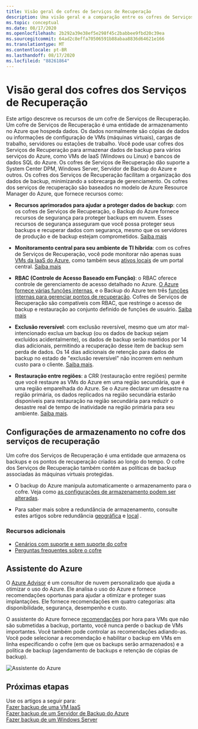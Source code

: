 ```yaml
---
title: Visão geral de cofres de Serviços de Recuperação
description: Uma visão geral e a comparação entre os cofres de Serviços de Recuperação e os cofres de Backup do Azure.
ms.topic: conceptual
ms.date: 08/17/2020
ms.openlocfilehash: 2b292a39e38ef5e298f45c2babbee9fbd20c39ea
ms.sourcegitcommit: 64ad2c8effa70506591b88abaa8836d64621e166
ms.translationtype: MT
ms.contentlocale: pt-BR
ms.lasthandoff: 08/17/2020
ms.locfileid: "88261864"
---
```

# <a name="recovery-services-vaults-overview"></a>Visão geral dos cofres dos Serviços de Recuperação

Este artigo descreve os recursos de um cofre de Serviços de Recuperação. Um cofre de Serviços de Recuperação é uma entidade de armazenamento no Azure que hospeda dados. Os dados normalmente são cópias de dados ou informações de configuração de VMs (máquinas virtuais), cargas de trabalho, servidores ou estações de trabalho. Você pode usar cofres dos Serviços de Recuperação para armazenar dados de backup para vários serviços do Azure, como VMs de IaaS (Windows ou Linux) e bancos de dados SQL do Azure. Os cofres de Serviços de Recuperação dão suporte a System Center DPM, Windows Server, Servidor de Backup do Azure e outros. Os cofres dos Serviços de Recuperação facilitam a organização dos dados de backup, minimizando a sobrecarga de gerenciamento. Os cofres dos serviços de recuperação são baseados no modelo de Azure Resource Manager do Azure, que fornece recursos como:

- **Recursos aprimorados para ajudar a proteger dados de backup**: com os cofres de Serviços de Recuperação, o Backup do Azure fornece recursos de segurança para proteger backups em nuvem. Esses recursos de segurança asseguram que você possa proteger seus backups e recuperar dados com segurança, mesmo que os servidores de produção e de backup estejam comprometidos. [Saiba mais](backup-azure-security-feature.md)

- **Monitoramento central para seu ambiente de TI híbrida**: com os cofres de Serviços de Recuperação, você pode monitorar não apenas suas [VMs da IaaS do Azure](backup-azure-manage-vms.md), como também seus [ativos locais](backup-azure-manage-windows-server.md#manage-backup-items) de um portal central. [Saiba mais](backup-azure-monitoring-built-in-monitor.md)

- **RBAC (Controle de Acesso Baseado em Função)**: o RBAC oferece controle de gerenciamento de acesso detalhado no Azure. [O Azure fornece várias funções internas](../role-based-access-control/built-in-roles.md), e o Backup do Azure tem três [funções internas para gerenciar pontos de recuperação](backup-rbac-rs-vault.md). Cofres de Serviços de Recuperação são compatíveis com RBAC, que restringe o acesso de backup e restauração ao conjunto definido de funções de usuário. [Saiba mais](backup-rbac-rs-vault.md)

- **Exclusão reversível**: com exclusão reversível, mesmo que um ator mal-intencionado exclua um backup (ou os dados de backup sejam excluídos acidentalmente), os dados de backup serão mantidos por 14 dias adicionais, permitindo a recuperação desse item de backup sem perda de dados. Os 14 dias adicionais de retenção para dados de backup no estado de "exclusão reversível" não incorrem em nenhum custo para o cliente. [Saiba mais](backup-azure-security-feature-cloud.md).

- **Restauração entre regiões**: a CRR (restauração entre regiões) permite que você restaure as VMs do Azure em uma região secundária, que é uma região emparelhada do Azure. Se o Azure declarar um desastre na região primária, os dados replicados na região secundária estarão disponíveis para restauração na região secundária para reduzir o desastre real de tempo de inatividade na região primária para seu ambiente. [Saiba mais](backup-azure-arm-restore-vms.md#cross-region-restore).

## <a name="storage-settings-in-the-recovery-services-vault"></a>Configurações de armazenamento no cofre dos serviços de recuperação

Um cofre dos Serviços de Recuperação é uma entidade que armazena os backups e os pontos de recuperação criados ao longo do tempo. O cofre dos Serviços de Recuperação também contém as políticas de backup associadas às máquinas virtuais protegidas.

- O backup do Azure manipula automaticamente o armazenamento para o cofre. Veja como [as configurações de armazenamento podem ser alteradas](./backup-create-rs-vault.md#set-storage-redundancy).

- Para saber mais sobre a redundância de armazenamento, consulte estes artigos sobre redundância [geográfica](../storage/common/storage-redundancy.md) e [local](../storage/common/storage-redundancy.md) .

### <a name="additional-resources"></a>Recursos adicionais

- [Cenários com suporte e sem suporte do cofre](backup-support-matrix.md#vault-support)
- [Perguntas frequentes sobre o cofre](backup-azure-backup-faq.md)

## <a name="azure-advisor"></a>Assistente do Azure

O [Azure Advisor](../advisor/index.yml) é um consultor de nuvem personalizado que ajuda a otimizar o uso do Azure. Ele analisa o uso do Azure e fornece recomendações oportunas para ajudar a otimizar e proteger suas implantações. Ele fornece recomendações em quatro categorias: alta disponibilidade, segurança, desempenho e custo.

O assistente do Azure fornece [recomendações](../advisor/advisor-high-availability-recommendations.md#protect-your-virtual-machine-data-from-accidental-deletion) por hora para VMs que não são submetidas a backup, portanto, você nunca perde o backup de VMs importantes. Você também pode controlar as recomendações adiando-as.  Você pode selecionar a recomendação e habilitar o backup em VMs em linha especificando o cofre (em que os backups serão armazenados) e a política de backup (agendamento de backups e retenção de cópias de backup).

![Assistente do Azure](./media/backup-azure-recovery-services-vault-overview/azure-advisor.png)

## <a name="next-steps"></a>Próximas etapas

Use os artigos a seguir para:</br>
[Fazer backup de uma VM IaaS](backup-azure-arm-vms-prepare.md)</br>
[Fazer backup de um Servidor de Backup do Azure](backup-azure-microsoft-azure-backup.md)</br>
[Fazer backup de um Windows Server](backup-windows-with-mars-agent.md)
